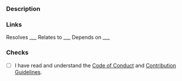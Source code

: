 <!--
Thank you for taking the time to develop and submit improvements to the project.

Please be aware that, except in tiny cases like spelling mistakes in XML docs, it is much preferred that an issue be opened for any proposed changes so that they may be discussed before you start development.
-->

### Description

<!--
Please add a short description of the changes.  Be sure to include:
  - whether this affects the public API surface
  - whether the changes cause breaks in either developer experience or behavior
-->

### Links

<!--
Please add a link to the issue(s) in the appropriate field(s) and delete the ones you don't use.
-->
Resolves ___     <!-- Use if these changes completely resolve the issue -->
Relates to ___   <!-- Use if these changes relate to but do not resolve the issue -->
Depends on ___   <!-- Use if these changes require other changes to be merged first -->

### Checks

- [ ] I have read and understand the [Code of Conduct](https://github.com/gregsdennis/json-everything/blob/master/CODE_OF_CONDUCT.md) and [Contribution Guidelines](https://github.com/gregsdennis/json-everything/blob/master/CONTRIBUTING.md).
